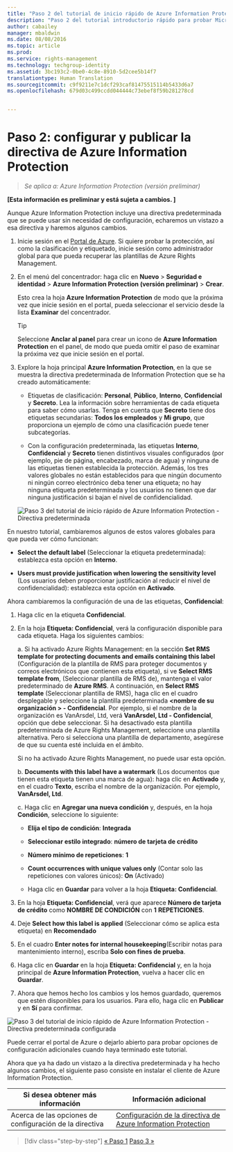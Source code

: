 ```yaml
---
title: "Paso 2 del tutorial de inicio rápido de Azure Information Protection | Azure Rights Management"
description: "Paso 2 del tutorial introductorio rápido para probar Microsoft Azure Information Protection para su organización, que contiene solo 4 pasos que deberían tardar menos de 15 minutos."
author: cabailey
manager: mbaldwin
ms.date: 08/08/2016
ms.topic: article
ms.prod: 
ms.service: rights-management
ms.technology: techgroup-identity
ms.assetid: 3bc193c2-0be0-4c8e-8910-5d2cee5b14f7
translationtype: Human Translation
ms.sourcegitcommit: c9f9211e7c1dcf293caf81475515114b5433d6a7
ms.openlocfilehash: 679d03c499ccdd044444c73ebef8f59b281278cd


---
```


# Paso 2: configurar y publicar la directiva de Azure Information Protection

>*Se aplica a: Azure Information Protection (versión preliminar)*

**[Esta información es preliminar y está sujeta a cambios. ]**

Aunque Azure Information Protection incluye una directiva predeterminada que se puede usar sin necesidad de configuración, echaremos un vistazo a esa directiva y haremos algunos cambios.

1. Inicie sesión en el [Portal de Azure](https://portal.azure.com). Si quiere probar la protección, así como la clasificación y etiquetado, inicie sesión como administrador global para que pueda recuperar las plantillas de Azure Rights Management.
 
2. En el menú del concentrador: haga clic en **Nuevo** > **Seguridad e identidad** > **Azure Information Protection (versión preliminar)** > **Crear**.

    Esto crea la hoja **Azure Information Protection** de modo que la próxima vez que inicie sesión en el portal, pueda seleccionar el servicio desde la lista **Examinar** del concentrador. 

    > [!TIP] 
    > Seleccione **Anclar al panel** para crear un icono de **Azure Information Protection** en el panel, de modo que pueda omitir el paso de examinar la próxima vez que inicie sesión en el portal.

3.  Explore la hoja principal **Azure Information Protection**, en la que se muestra la directiva predeterminada de Information Protection que se ha creado automáticamente:
    
    - Etiquetas de clasificación: **Personal**, **Público**, **Interno**, **Confidencial** y **Secreto**. Lea la información sobre herramientas de cada etiqueta para saber cómo usarlas. Tenga en cuenta que **Secreto** tiene dos etiquetas secundarias: **Todos los empleados** y **Mi grupo**, que proporciona un ejemplo de cómo una clasificación puede tener subcategorías.

    - Con la configuración predeterminada, las etiquetas **Interno**, **Confidencial** y **Secreto** tienen distintivos visuales configurados (por ejemplo, pie de página, encabezado, marca de agua) y ninguna de las etiquetas tienen establecida la protección. Además, los tres valores globales no están establecidos para que ningún documento ni ningún correo electrónico deba tener una etiqueta; no hay ninguna etiqueta predeterminada y los usuarios no tienen que dar ninguna justificación si bajan el nivel de confidencialidad.

    ![Paso 3 del tutorial de inicio rápido de Azure Information Protection - Directiva predeterminada](../media/info-protect-policy.png)

En nuestro tutorial, cambiaremos algunos de estos valores globales para que pueda ver cómo funcionan:

-  **Select the default label** (Seleccionar la etiqueta predeterminada): establezca esta opción en **Interno**.

- **Users must provide justification when lowering the sensitivity level** (Los usuarios deben proporcionar justificación al reducir el nivel de confidencialidad): establezca esta opción en **Activado**.

Ahora cambiaremos la configuración de una de las etiquetas, **Confidencial**:

1. Haga clic en la etiqueta **Confidencial**.

2. En la hoja **Etiqueta: Confidencial**, verá la configuración disponible para cada etiqueta. Haga los siguientes cambios:

    a. Si ha activado Azure Rights Management: en la sección **Set RMS template for protecting documents and emails containing this label** (Configuración de la plantilla de RMS para proteger documentos y correos electrónicos que contienen esta etiqueta), si ve **Select RMS template from**, (Seleccionar plantilla de RMS de), mantenga el valor predeterminado de **Azure RMS**. A continuación, en **Select RMS template** (Seleccionar plantilla de RMS), haga clic en el cuadro desplegable y seleccione la plantilla predeterminada **\<nombre de su organización > - Confidencial**. Por ejemplo, si el nombre de la organización es VanArsdel, Ltd, verá **VanArsdel, Ltd - Confidencial**, opción que debe seleccionar. Si ha desactivado esta plantilla predeterminada de Azure Rights Management, seleccione una plantilla alternativa. Pero si selecciona una plantilla de departamento, asegúrese de que su cuenta esté incluida en el ámbito.
    
    Si no ha activado Azure Rights Management, no puede usar esta opción.
    
    b. **Documents with this label have a watermark** (Los documentos que tienen esta etiqueta tienen una marca de agua): haga clic en **Activado** y, en el cuadro **Texto**, escriba el nombre de la organización. Por ejemplo, **VanArsdel, Ltd**. 
    
    c. Haga clic en **Agregar una nueva condición** y, después, en la hoja **Condición**, seleccione lo siguiente:
    
    - **Elija el tipo de condición**: **Integrada**
    
    - **Seleccionar estilo integrado**: **número de tarjeta de crédito**
    
    - **Número mínimo de repeticiones**: **1**
    
    - **Count occurrences with unique values only** (Contar solo las repeticiones con valores únicos): **On** (Activado)
    
    - Haga clic en **Guardar** para volver a la hoja **Etiqueta: Confidencial**.

3. En la hoja **Etiqueta: Confidencial**, verá que aparece **Número de tarjeta de crédito** como **NOMBRE DE CONDICIÓN** con **1** **REPETICIONES**.

4. Deje **Select how this label is applied** (Seleccionar cómo se aplica esta etiqueta) en **Recomendado**

5. En el cuadro **Enter notes for internal housekeeping**(Escribir notas para mantenimiento interno), escriba **Solo con fines de prueba**.

6. Haga clic en **Guardar** en la hoja **Etiqueta: Confidencial** y, en la hoja principal de **Azure Information Protection**, vuelva a hacer clic en **Guardar**.

7. Ahora que hemos hecho los cambios y los hemos guardado, queremos que estén disponibles para los usuarios. Para ello, haga clic en **Publicar** y en **Sí** para confirmar.

![Paso 3 del tutorial de inicio rápido de Azure Information Protection - Directiva predeterminada configurada](../media/info-protect-policy-configured.png)

Puede cerrar el portal de Azure o dejarlo abierto para probar opciones de configuración adicionales cuando haya terminado este tutorial.

Ahora que ya ha dado un vistazo a la directiva predeterminada y ha hecho algunos cambios, el siguiente paso consiste en instalar el cliente de Azure Information Protection.

|Si desea obtener más información|Información adicional|
|--------------------------------|--------------------------|
|Acerca de las opciones de configuración de la directiva|[Configuración de la directiva de Azure Information Protection](configure-policy.md)|


>[!div class="step-by-step"]
[&#171; Paso 1](infoprotect-tutorial-step1.md)
[Paso 3 &#187;](infoprotect-tutorial-step3.md)


<!--HONumber=Aug16_HO4-->


